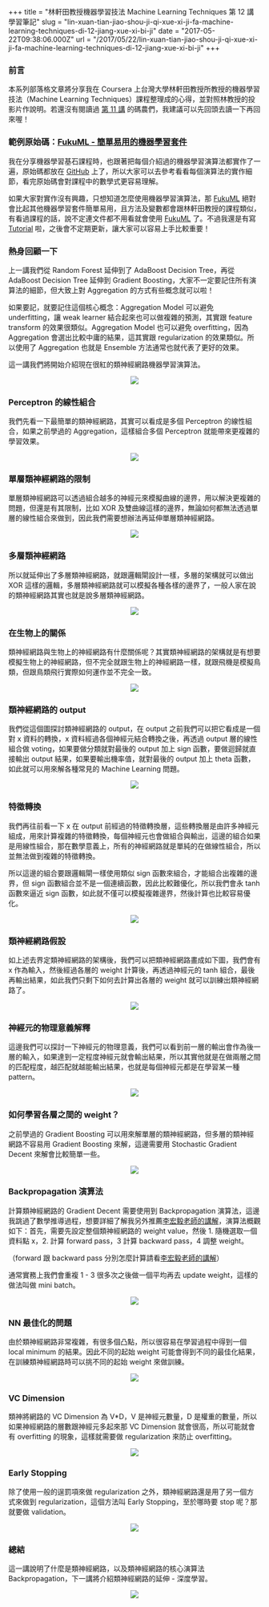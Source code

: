 +++
title = "林軒田教授機器學習技法 Machine Learning Techniques 第 12 講學習筆記"
slug = "lin-xuan-tian-jiao-shou-ji-qi-xue-xi-ji-fa-machine-learning-techniques-di-12-jiang-xue-xi-bi-ji"
date = "2017-05-22T09:38:06.000Z"
url = "/2017/05/22/lin-xuan-tian-jiao-shou-ji-qi-xue-xi-ji-fa-machine-learning-techniques-di-12-jiang-xue-xi-bi-ji"
+++

### 前言

本系列部落格文章將分享我在 Coursera 上台灣大學林軒田教授所教授的機器學習技法（Machine Learning Techniques）課程整理成的心得，並對照林教授的投影片作說明。若還沒有閱讀過 [第 11 講](https://blog.fukuball.com/lin-xuan-tian-jiao-shou-ji-qi-xue-xi-ji-fa-machine-learning-techniques-di-11-jiang-xue-xi-bi-ji/) 的碼農們，我建議可以先回頭去讀一下再回來喔！

### 範例原始碼：[FukuML - 簡單易用的機器學習套件](https://github.com/fukuball/fuku-ml)

我在分享機器學習基石課程時，也跟著把每個介紹過的機器學習演算法都實作了一遍，原始碼都放在 [GitHub](https://github.com/fukuball/fuku-ml) 上了，所以大家可以去參考看看每個演算法的實作細節，看完原始碼會對課程中的數學式更容易理解。

如果大家對實作沒有興趣，只想知道怎麼使用機器學習演算法，那 [FukuML](https://github.com/fukuball/fuku-ml) 絕對會比起其他機器學習套件簡單易用，且方法及變數都會跟林軒田教授的課程類似，有看過課程的話，說不定連文件都不用看就會使用 [FukuML](https://github.com/fukuball/fuku-ml) 了。不過我還是有寫 [Tutorial](https://github.com/fukuball/FukuML-Tutorial) 啦，之後會不定期更新，讓大家可以容易上手比較重要！

### 熱身回顧一下

上一講我們從 Random Forest 延伸到了 AdaBoost Decision Tree，再從 AdaBoost Decision Tree 延伸到 Gradient Boosting，大家不一定要記住所有演算法的細節，但大致上對 Aggregation 的方式有些概念就可以啦！

如果要記，就要記住這個核心概念：Aggregation Model 可以避免 underfitting，讓 weak learner 結合起來也可以做複雜的預測，其實跟 feature transform 的效果很類似。Aggregation Model 也可以避免 overfitting，因為 Aggregation 會選出比較中庸的結果，這其實跟 regularization 的效果類似。所以使用了 Aggregation 也就是 Ensemble 方法通常也就代表了更好的效果。

這一講我們將開始介紹現在很紅的類神經網路機器學習演算法。

<p style="text-align:center">
    <img src="http://static.obeobe.com/image/blog-image/Machine-Learning-Techniques-12-01.png">
</p>

### Perceptron 的線性組合

我們先看一下最簡單的類神經網路，其實可以看成是多個 Perceptron 的線性組合，如果之前學過的 Aggregation，這樣組合多個 Perceptron 就能帶來更複雜的學習效果。

<p style="text-align:center">
    <img src="http://static.obeobe.com/image/blog-image/Machine-Learning-Techniques-12-02.png">
</p>

### 單層類神經網路的限制

單層類神經網路可以透過組合越多的神經元來模擬曲線的邊界，用以解決更複雜的問題，但還是有其限制，比如 XOR 及雙曲線這樣的邊界，無論如何都無法透過單層的線性組合來做到，因此我們需要想辦法再延伸單層類神經網路。

<p style="text-align:center">
    <img src="http://static.obeobe.com/image/blog-image/Machine-Learning-Techniques-12-04.png">
</p>

### 多層類神經網路

所以就延伸出了多層類神經網路，就跟邏輯閘設計一樣，多層的架構就可以做出 XOR 這樣的邏輯，多層類神經網路就可以模擬各種各樣的邊界了，一般人家在說的類神經網路其實也就是說多層類神經網路。

<p style="text-align:center">
    <img src="http://static.obeobe.com/image/blog-image/Machine-Learning-Techniques-12-05.png">
</p>

### 在生物上的關係

類神經網路與生物上的神經網路有什麼關係呢？其實類神經網路的架構就是有想要模擬生物上的神經網路，但不完全就跟生物上的神經網路一樣，就跟飛機是模擬鳥類，但跟鳥類飛行實際如何運作並不完全一致。

<p style="text-align:center">
    <img src="http://static.obeobe.com/image/blog-image/Machine-Learning-Techniques-12-06.png">
</p>

### 類神經網路的 output

我們從這個圖探討類神經網路的 output，在 output 之前我們可以把它看成是一個對 x 資料的轉換，x 資料經過各個神經元結合轉換之後，再透過 output 層的線性組合做 voting，如果要做分類就對最後的 output 加上 sign 函數，要做迴歸就直接輸出 output 結果，如果要輸出機率值，就對最後的 output 加上 theta 函數，如此就可以用來解各種常見的 Machine Learning 問題。

<p style="text-align:center">
    <img src="http://static.obeobe.com/image/blog-image/Machine-Learning-Techniques-12-07.png">
</p>

### 特徵轉換

我們再往前看一下 x 在 output 前經過的特徵轉換層，這些轉換層是由許多神經元組成，用來計算複雜的特徵轉換，每個神經元也會做組合與輸出，這邊的組合如果是用線性組合，那在數學意義上，所有的神經網路就是單純的在做線性組合，所以並無法做到複雜的特徵轉換。

所以這邊的組合要跟邏輯閘一樣使用類似 sign 函數來組合，才能組合出複雜的邊界，但 sign 函數組合並不是一個連續函數，因此比較難優化，所以我們會永 tanh 函數來逼近 sign 函數，如此就不僅可以模擬複雜邊界，然後計算也比較容易優化。

<p style="text-align:center">
    <img src="http://static.obeobe.com/image/blog-image/Machine-Learning-Techniques-12-08.png">
</p>

### 類神經網路假設

如上述去界定類神經網路的架構後，我們可以把類神經網路畫成如下圖，我們會有 x 作為輸入，然後經過各層的 weight 計算後，再透過神經元的 tanh 組合，最後再輸出結果，如此我們只剩下如何去計算出各層的 weight 就可以訓練出類神經網路了。 

<p style="text-align:center">
    <img src="http://static.obeobe.com/image/blog-image/Machine-Learning-Techniques-12-09.png">
</p>

### 神經元的物理意義解釋

這邊我們可以探討一下神經元的物理意義，我們可以看到前一層的輸出會作為後一層的輸入，如果達到一定程度神經元就會輸出結果，所以其實他就是在做兩層之間的匹配程度，越匹配就越能輸出結果，也就是每個神經元都是在學習某一種 pattern。

<p style="text-align:center">
    <img src="http://static.obeobe.com/image/blog-image/Machine-Learning-Techniques-12-10.png">
</p>

### 如何學習各層之間的 weight？

之前學過的 Gradient Boosting 可以用來解單層的類神經網路，但多層的類神經網路不容易用 Gradient Boosting 來解，這邊需要用 Stochastic Gradient Decent 來解會比較簡單一些。

<p style="text-align:center">
    <img src="http://static.obeobe.com/image/blog-image/Machine-Learning-Techniques-12-11.png">
</p>

### Backpropagation 演算法

計算類神經網路的 Gradient Decent 需要使用到 Backpropagation 演算法，這邊我跳過了數學推導過程，想要詳細了解我另外推薦[李宏毅老師的講解](https://www.youtube.com/watch?v=ibJpTrp5mcE)，演算法概觀如下：首先，需要先設定整個類神經網路的 weight value，然後 1. 隨機選取一個資料點 x，2. 計算 forward pass，3 計算 backward pass，4 調整 weight。

（forward 跟 backward pass 分別怎麼計算請看[李宏毅老師的講解](https://www.youtube.com/watch?v=ibJpTrp5mcE)）

通常實務上我們會重複 1 - 3 很多次之後做一個平均再去 update weight，這樣的做法叫做 mini batch。

<p style="text-align:center">
    <img src="http://static.obeobe.com/image/blog-image/Machine-Learning-Techniques-12-14.png">
</p>

### NN 最佳化的問題

由於類神經網路非常複雜，有很多個凸點，所以很容易在學習過程中得到一個 local minimum 的結果。因此不同的起始 weight 可能會得到不同的最佳化結果，在訓練類神經網路時可以挑不同的起始 weight 來做訓練。

<p style="text-align:center">
    <img src="http://static.obeobe.com/image/blog-image/Machine-Learning-Techniques-12-15.png">
</p>

### VC Dimension 

類神將網路的 VC Dimension 為 V\*D，V 是神經元數量，D 是權重的數量，所以如果神經網路的層數跟神經元多起來那 VC Dimension 就會很高，所以可能就會有 overfitting 的現象，這樣就需要做 regularization 來防止 overfitting。

<p style="text-align:center">
    <img src="http://static.obeobe.com/image/blog-image/Machine-Learning-Techniques-12-16.png">
</p>

### Early Stopping

除了使用一般的逞罰項來做 regularization 之外，類神經網路還是用了另一個方式來做到 regularization，這個方法叫 Early Stopping，至於哪時要 stop 呢？那就要做 validation。

<p style="text-align:center">
    <img src="http://static.obeobe.com/image/blog-image/Machine-Learning-Techniques-12-18.png">
</p>

### 總結

這一講說明了什麼是類神經網路，以及類神經網路的核心演算法 Backpropagation，下一講將介紹類神經網路的延伸 - 深度學習。

<p style="text-align:center">
    <img src="http://static.obeobe.com/image/blog-image/Machine-Learning-Techniques-12-19.png">
</p>